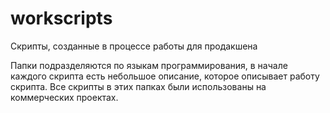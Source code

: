 # workscripts
Скрипты, созданные в процессе работы для продакшена

Папки подразделяются по языкам программирования, в начале каждого скрипта есть небольшое описание, которое описывает работу скрипта. Все скрипты в этих папках были использованы на коммерческих проектах.

